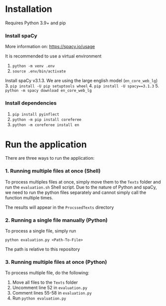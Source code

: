 # Installation

Requires Python 3.9+ and pip

### Install spaCy
More information on: https://spacy.io/usage

It is recommended to use a virtual environment
1. `python -m venv .env`
2. `source .env/bin/activate`

Install spaCy v3.1.3. We are using the large english model (`en_core_web_lg`)
3. `pip install -U pip setuptools wheel`
4. `pip install -U spacy==3.1.3`
5. `python -m spacy download en_core_web_lg`

### Install dependencies

1. `pip install pyinflect`
2. `python -m pip install coreferee`
3. `python -m coreferee install en`

# Run the application
There are three ways to run the application:

### 1. Running multiple files at once (Shell)
To process multiples files at once, simply move them to the `Texts` folder and run the `evaluation.sh` Shell script.
Due to the nature of Python and spaCy, we need to run the python files separately and cannot simply call the function multiple times.

The results will appear in the `ProcssedTexts` directory

### 2. Running a single file manually (Python)
To process a single file, simply run 

`python evaluation.py <Path-To-File>`

The path is relative to this repository

### 3. Running multiple files at once (Python)
To process multiple file, do the following:
1. Move all files to the `Texts` folder
2. Uncomment line 52 in `evaluation.py`
3. Comment lines 55-58 in `evaluation.py`
4. Run `python evaluation.py`